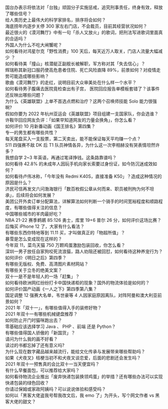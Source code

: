 国台办表示将依法对「台独」顽固分子实施惩戒，追究刑事责任，终身有效，释放了哪些信号？  
给人类历史上最伟大的科学家排名，排序将会如何？  
海底捞年内逐步关停 300 家左右门店，不会裁员，目前其经营状况如何？  
最近很火的《漠河舞厅》中有一句「杀人又放火」的歌词，把刑法写进歌词里面真的合适吗？  
外国人为什么不吃大闸蟹呢？  
如何看待对鸿星尔克「野性消费」100 天后，每天近万人取关，门店人流量大幅减少 ？  
如何看待美「撞山」核潜艇正副舰长被解职，军方称对其「失去信心」？  
辉瑞称其新冠口服药使高危患者住院、死亡风险直降 89%，前景如何？对疫情走势可能造成哪些影响？  
歌曲《漠河舞厅》的走红，说明目前大众审美处在什么样一个水平？  
如何看待男子腹痛去医院竟检查出有子宫， 医院回应报告单模板套错了？该事件还反映出哪些问题？  
为什么《英雄联盟》上单不首选点燃和治疗？这两个召唤师技能 Solo 能力很强啊?  
假如你要为 2022 年杭州亚运会《英雄联盟》项目组建一支国家队，你会选谁？  
许鞍华回应网友负评：「如果早知道网友的力量会换角」，你怎么看？  
如何评价 10 月新番动画《国王排名》第四集？  
专一的男生都有哪些共性？  
每天尾盘买入一支股票，第二天卖出，能不能保证每天平均赚一个点？  
S11 四强赛不敌 DK 后 T1 队员神情各异，为什么这一次李相赫没有哭表情坦然许多？  
我想自学 2~3 年英语，再通过笔译挣钱。这条路靠谱吗？  
如何看待 42.8% 的未成年人因玩手机向家长索要过身份证，如今防沉迷成效如何？  
如何看待卢伟冰称，「今年没有 Redmi K40S，直接准备 K50」？造成这种情况的原因是什么？  
济民可信再发文六问渤海银行「数百枚假公章从何而来、职员被刑拘为何不坦承」，后续将会如何发展？  
美团公开外卖订单分配算法，详解算法如何判断一个骑手的时间宽裕程度和顺路程度，有哪些值得关注的信息？  
中国哪些城市的羊肉最好吃？  
NBA 21-22 赛季鹈鹕 85:126 勇士，库里 19+6 普尔 26 分，如何评价这场比赛？  
后悔买 iPhone 12 了，大家有什么看法？  
有哪些东西你特地等到 11.11 买，才叫做真正的「物超所值」？  
暴雪是怎么变成现在这样的？  
今年双 11，菜鸟天猫 750 万颗鸡蛋激励包装回收，你怎么看？  
深圳一男子放任自家狗咬死流浪猫，路人劝阻还被回怼，如何看待这种养宠行为？  
如何评价《明日之后》第四季？  
有哪些无版权、免费、高清图片素材网站？  
有哪些关于立冬的绝美文案？  
双十一是不是年轻人的一场「赶集」？  
如何看待欧洲网红纷纷打卡中国快递柜的现象？国外的物流体验是如何的？  
如何评价国产动画《一人之下》第四季第八集？  
国足调整 12 强赛大名单，韦世豪等 4 人因家庭原因离队，对阵阿曼和澳大利亚前景如何？  
2021 年「双十一」，有哪些值得入手的装修好物？  
2021 年双十一有哪些机械键盘推荐？  
如何防止开门时猫咪跑出去？  
零基础应该选择学习 Java 、 PHP 、前端 还是 Python？  
有哪些值得国人骄傲的「新国货」？  
请问为什么我的画不好看？  
读过的书都忘掉了还有意义吗?  
为什么现在数字藏品越来越流行，能给文化传承与发展带来哪些帮助吗？  
如果《犬夜叉》桔梗当初不和犬夜叉谈恋爱，后面的悲剧还会发生吗？  
2021 年双十一预售真的会比双十一当天便宜吗？  
有什么早餐面包，可以推荐给大家吗？  
如何看待物流企业推出「废弃快递包装换领鸡蛋」的举措？还有哪些办法可以实现快递包装的绿色回收？  
你请过保姆或家政阿姨吗？可以说说体验和感受吗？  
如何以「黑客大佬盗我号帮我改文后，我 emo 了」为开头，写个网文作者 vs 黑客大佬的甜文？  
